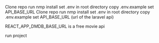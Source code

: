Clone repo
run nmp install
set .env in root directory
copy .env.example
set API_BASE_URL
Clone repo
run nmp install
set .env in root directory
copy .env.example
set API_BASE_URL (url of the laravel api)

REACT_APP_DMDB_BASE_URL is a free movie api

run project
